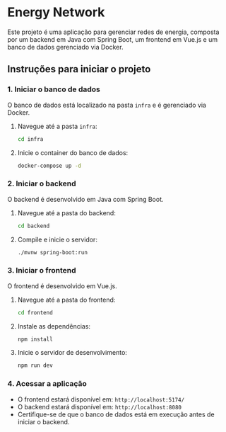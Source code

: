 # Energy Network

Este projeto é uma aplicação para gerenciar redes de energia, composta por um backend em Java com Spring Boot, um frontend em Vue.js e um banco de dados gerenciado via Docker.

## Instruções para iniciar o projeto

### 1. Iniciar o banco de dados
O banco de dados está localizado na pasta `infra` e é gerenciado via Docker.

1. Navegue até a pasta `infra`:
    ```bash
    cd infra
    ```
2. Inicie o container do banco de dados:
    ```bash
    docker-compose up -d
    ```

### 2. Iniciar o backend
O backend é desenvolvido em Java com Spring Boot.

1. Navegue até a pasta do backend:
    ```bash
    cd backend
    ```
2. Compile e inicie o servidor:
    ```bash
    ./mvnw spring-boot:run
    ```

### 3. Iniciar o frontend
O frontend é desenvolvido em Vue.js.

1. Navegue até a pasta do frontend:
    ```bash
    cd frontend
    ```
2. Instale as dependências:
    ```bash
    npm install
    ```
3. Inicie o servidor de desenvolvimento:
    ```bash
    npm run dev
    ```

### 4. Acessar a aplicação
- O frontend estará disponível em: `http://localhost:5174/`
- O backend estará disponível em: `http://localhost:8080`
- Certifique-se de que o banco de dados está em execução antes de iniciar o backend.
